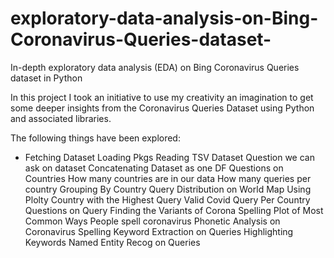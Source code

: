 # exploratory-data-analysis-on-Bing-Coronavirus-Queries-dataset-
In-depth exploratory data analysis (EDA)  on Bing Coronavirus Queries dataset in Python


In this project I took an initiative to use my creativity an imagination to get some deeper insights from the Coronavirus Queries Dataset using Python and associated libraries.

The following things have been explored: 

* Fetching Dataset
Loading Pkgs
Reading TSV Dataset
Question we can ask on dataset
Concatenating Dataset as one DF
Questions on Countries
How many countries are in our data
How many queries per country
Grouping By Country
Query Distribution on World Map Using Plolty
Country with the Highest Query
Valid Covid Query Per Country
Questions on Query
Finding the Variants of Corona Spelling
Plot of Most Common Ways People spell coronavirus
Phonetic Analysis on Coronavirus Spelling
Keyword Extraction on Queries
Highlighting Keywords
Named Entity Recog on Queries






